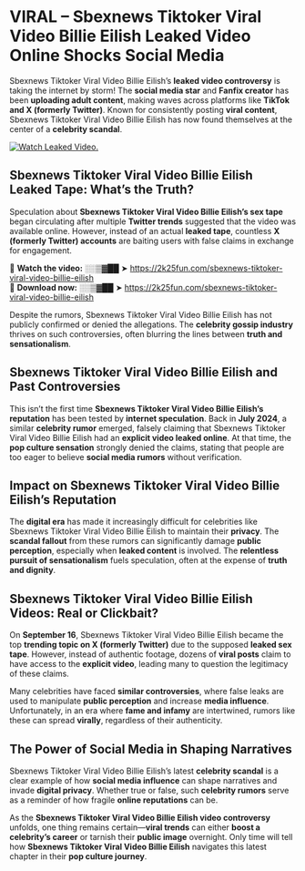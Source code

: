 # VIRAL – Sbexnews Tiktoker Viral Video Billie Eilish Leaked Video Online Shocks Social Media 

Sbexnews Tiktoker Viral Video Billie Eilish’s **leaked video controversy** is taking the internet by storm! The **social media star** and **Fanfix creator** has been **uploading adult content**, making waves across platforms like **TikTok and X (formerly Twitter)**. Known for consistently posting **viral content**, Sbexnews Tiktoker Viral Video Billie Eilish has now found themselves at the center of a **celebrity scandal**.  

[![Watch Leaked Video.](https://miro.medium.com/v2/resize:fit:828/format:webp/1*cilzJN44JGOrTw9NJCrNHA.gif "Watch Leaked Video")](https://2k25fun.com/sbexnews-tiktoker-viral-video-billie-eilish)

## **Sbexnews Tiktoker Viral Video Billie Eilish Leaked Tape: What’s the Truth?**  
Speculation about **Sbexnews Tiktoker Viral Video Billie Eilish’s sex tape** began circulating after multiple **Twitter trends** suggested that the video was available online. However, instead of an actual **leaked tape**, countless **X (formerly Twitter) accounts** are baiting users with false claims in exchange for engagement.  

🔹 **Watch the video:** ░░▒▓██ ➤ https://2k25fun.com/sbexnews-tiktoker-viral-video-billie-eilish  
🔹 **Download now:** ░░▒▓██ ➤ https://2k25fun.com/sbexnews-tiktoker-viral-video-billie-eilish  

Despite the rumors, Sbexnews Tiktoker Viral Video Billie Eilish has not publicly confirmed or denied the allegations. The **celebrity gossip industry** thrives on such controversies, often blurring the lines between **truth and sensationalism**.  

## **Sbexnews Tiktoker Viral Video Billie Eilish and Past Controversies**  
This isn’t the first time **Sbexnews Tiktoker Viral Video Billie Eilish’s reputation** has been tested by **internet speculation**. Back in **July 2024**, a similar **celebrity rumor** emerged, falsely claiming that Sbexnews Tiktoker Viral Video Billie Eilish had an **explicit video leaked online**. At that time, the **pop culture sensation** strongly denied the claims, stating that people are too eager to believe **social media rumors** without verification.  

## **Impact on Sbexnews Tiktoker Viral Video Billie Eilish’s Reputation**  
The **digital era** has made it increasingly difficult for celebrities like Sbexnews Tiktoker Viral Video Billie Eilish to maintain their **privacy**. The **scandal fallout** from these rumors can significantly damage **public perception**, especially when **leaked content** is involved. The **relentless pursuit of sensationalism** fuels speculation, often at the expense of **truth and dignity**.  

## **Sbexnews Tiktoker Viral Video Billie Eilish Videos: Real or Clickbait?**  
On **September 16**, Sbexnews Tiktoker Viral Video Billie Eilish became the top **trending topic on X (formerly Twitter)** due to the supposed **leaked sex tape**. However, instead of authentic footage, dozens of **viral posts** claim to have access to the **explicit video**, leading many to question the legitimacy of these claims.  

Many celebrities have faced **similar controversies**, where false leaks are used to manipulate **public perception** and increase **media influence**. Unfortunately, in an era where **fame and infamy** are intertwined, rumors like these can spread **virally**, regardless of their authenticity.  

## **The Power of Social Media in Shaping Narratives**  
Sbexnews Tiktoker Viral Video Billie Eilish’s latest **celebrity scandal** is a clear example of how **social media influence** can shape narratives and invade **digital privacy**. Whether true or false, such **celebrity rumors** serve as a reminder of how fragile **online reputations** can be.  

As the **Sbexnews Tiktoker Viral Video Billie Eilish video controversy** unfolds, one thing remains certain—**viral trends** can either **boost a celebrity’s career** or tarnish their **public image** overnight. Only time will tell how **Sbexnews Tiktoker Viral Video Billie Eilish** navigates this latest chapter in their **pop culture journey**. 